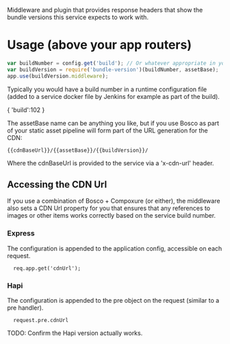 Middleware and plugin that provides response headers that show the bundle versions this service expects to work with.

# Usage (above your app routers)
```js
var buildNumber = config.get('build'); // Or whatever appropriate in your environment
var buildVersion = require('bundle-version')(buildNumber, assetBase);
app.use(buildVersion.middleware);

```

Typically you would have a build number in a runtime configuration file (added to a service docker file by Jenkins for example as part of the build).

{
 'build':102
}

The assetBase name can be anything you like, but if you use Bosco as part of your static asset pipeline will form part of the URL generation for the CDN:

```
{{cdnBaseUrl}}/{{assetBase}}/{{buildVersion}}/
```

Where the cdnBaseUrl is provided to the service via a 'x-cdn-url' header.

## Accessing the CDN Url

If you use a combination of Bosco + Compoxure (or either), the middleware also sets a CDN Url property for you that ensures that any references to images or other items works correctly based on the service build number.

### Express

The configuration is appended to the application config, accessible on each request.

```
  req.app.get('cdnUrl');
```

### Hapi

The configuration is appended to the pre object on the request (similar to a pre handler).

```
  request.pre.cdnUrl
```

TODO: Confirm the Hapi version actually works.
